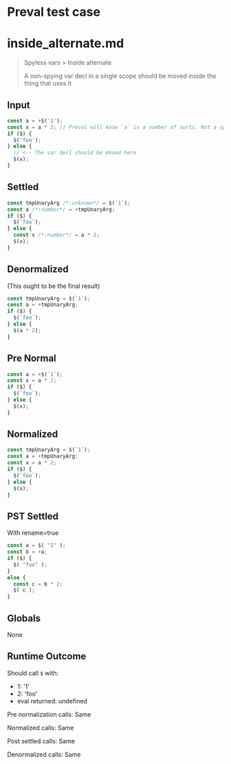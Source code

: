 # Preval test case

# inside_alternate.md

> Spyless vars > Inside alternate
>
> A non-spying var decl in a single scope should be moved inside the thing that uses it

## Input

`````js filename=intro
const a = +$('1');
const x = a * 2; // Preval will know `a` is a number of sorts. Not a spy.
if ($) {
  $('foo');
} else {
  // <-- The var decl should be moved here
  $(x);
}
`````

## Settled


`````js filename=intro
const tmpUnaryArg /*:unknown*/ = $(`1`);
const a /*:number*/ = +tmpUnaryArg;
if ($) {
  $(`foo`);
} else {
  const x /*:number*/ = a * 2;
  $(x);
}
`````

## Denormalized
(This ought to be the final result)

`````js filename=intro
const tmpUnaryArg = $(`1`);
const a = +tmpUnaryArg;
if ($) {
  $(`foo`);
} else {
  $(a * 2);
}
`````

## Pre Normal


`````js filename=intro
const a = +$(`1`);
const x = a * 2;
if ($) {
  $(`foo`);
} else {
  $(x);
}
`````

## Normalized


`````js filename=intro
const tmpUnaryArg = $(`1`);
const a = +tmpUnaryArg;
const x = a * 2;
if ($) {
  $(`foo`);
} else {
  $(x);
}
`````

## PST Settled
With rename=true

`````js filename=intro
const a = $( "1" );
const b = +a;
if ($) {
  $( "foo" );
}
else {
  const c = b * 2;
  $( c );
}
`````

## Globals

None

## Runtime Outcome

Should call `$` with:
 - 1: '1'
 - 2: 'foo'
 - eval returned: undefined

Pre normalization calls: Same

Normalized calls: Same

Post settled calls: Same

Denormalized calls: Same
